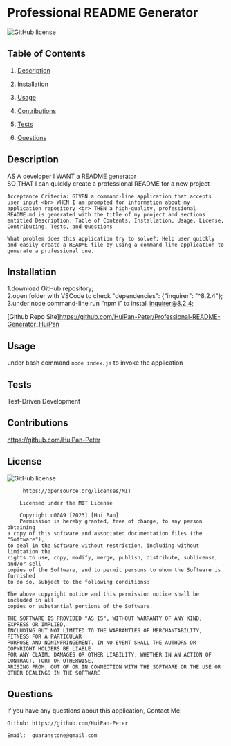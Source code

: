# Professional README Generator

![GitHub license](https://img.shields.io/badge/license-MIT-blue.svg)
 ## Table of Contents
1. [Description](#userStory)

2. [Installation](#installation)

3. [Usage](#usage)

4. [Contributions](#contributions)

5. [Tests](#tests)

6. [Questions](#questions)

## Description
 AS A developer  I WANT a README generator <br> SO THAT I can quickly create a professional README for a new project
 
    Acceptance Criteria: GIVEN a command-line application that accepts user input <br> WHEN I am prompted for information about my application repository <br> THEN a high-quality, professional README.md is generated with the title of my project and sections entitled Description, Table of Contents, Installation, Usage, License, Contributing, Tests, and Questions

    What problem does this application try to solve?: Help user quickly and easily create a README file by using a command-line application to generate a professional one.
 
 ## Installation
1.download GitHub repository; <br>2.open folder with VSCode to check "dependencies": {"inquirer": "^8.2.4"}; <br>3.under node command-line run “npm i” to install inquirer@8.2.4;

 [Github Repo Site]https://github.com/HuiPan-Peter/Professional-README-Generator_HuiPan

 ## Usage
 under bash command ``` node index.js ``` to invoke the application

 ## Tests
 Test-Driven Development
 ## Contributions
 https://github.com/HuiPan-Peter

 ## License
 ![GitHub license](https://img.shields.io/badge/license-MIT-blue.svg)

         https://opensource.org/licenses/MIT

        Licensed under the MIT License

        Copyright u00A9 [2023] [Hui Pan]
        Permission is hereby granted, free of charge, to any person obtaining 
    a copy of this software and associated documentation files (the "Software"), 
    to deal in the Software without restriction, including without limitation the 
    rights to use, copy, modify, merge, publish, distribute, sublicense, and/or sell 
    copies of the Software, and to permit persons to whom the Software is furnished 
    to do so, subject to the following conditions:
        
    The above copyright notice and this permission notice shall be included in all 
    copies or substantial portions of the Software.
        
    THE SOFTWARE IS PROVIDED "AS IS", WITHOUT WARRANTY OF ANY KIND, EXPRESS OR IMPLIED, 
    INCLUDING BUT NOT LIMITED TO THE WARRANTIES OF MERCHANTABILITY, FITNESS FOR A PARTICULAR 
    PURPOSE AND NONINFRINGEMENT. IN NO EVENT SHALL THE AUTHORS OR COPYRIGHT HOLDERS BE LIABLE 
    FOR ANY CLAIM, DAMAGES OR OTHER LIABILITY, WHETHER IN AN ACTION OF CONTRACT, TORT OR OTHERWISE, 
    ARISING FROM, OUT OF OR IN CONNECTION WITH THE SOFTWARE OR THE USE OR OTHER DEALINGS IN THE SOFTWARE

 ## Questions
 If you have any questions about this application, Contact Me:

    Github: https://github.com/HuiPan-Peter

    Email:  guaranstone@gmail.com